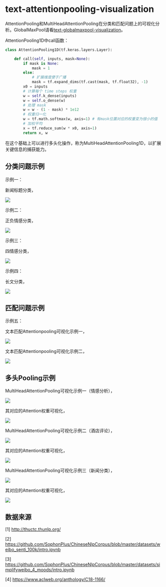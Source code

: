 # text-attentionpooling-visualization

AttentionPooling和MultiHeadAttentionPooling在分类和匹配问题上的可视化分析。GlobalMaxPool请看[text-globalmaxpool-visualization](https://github.com/allenwind/text-globalmaxpool-visualization)。



AttentionPooling1D中call函数：

```python
class AttentionPooling1D(tf.keras.layers.Layer):

    def call(self, inputs, mask=None):
        if mask is None:
            mask = 1
        else:
            # 扩展维度便于广播
            mask = tf.expand_dims(tf.cast(mask, tf.float32), -1)
        x0 = inputs
        # 计算每个 time steps 权重
        w = self.k_dense(inputs)
        w = self.o_dense(w)
        # 处理 mask
        w = w - (1 - mask) * 1e12
        # 权重归一化
        w = tf.math.softmax(w, axis=1) # 有mask位置对应的权重变为很小的值
        # 加权平均
        x = tf.reduce_sum(w * x0, axis=1)
        return x, w
```

在这个基础上可以进行多头化操作，称为MultiHeadAttentionPooling1D，以扩展关键信息的捕获能力。


## 分类问题示例

示例一：

新闻标题分类，

![](asset/attention_pooling_demo_1.png)

示例二：

正负情感分类，

![](asset/attention_pooling_demo_2.png)

示例三：

四情感分类，

![](asset/attention_pooling_demo_3.png)


示例四：

长文分类，

![](asset/attention_pooling_demo_4.png)


## 匹配问题示例

示例五：

文本匹配Attentionpooling可视化示例一，

![](asset/attention_pooling_demo_5.png)



文本匹配Attentionpooling可视化示例二，

![](asset/attention_pooling_demo_6.png)

## 多头Pooling示例

MultiHeadAttentionPooling可视化示例一（情感分析），

![](asset/mha/mha_demo_1.png)

其对应的Attention权重可视化，

![](asset/mha/mha_demo_fig_1.png)


MultiHeadAttentionPooling可视化示例二（酒店评论），

![](asset/mha/mha_demo_2.png)

其对应的Attention权重可视化，

![](asset/mha/mha_demo_fig_2.png)


MultiHeadAttentionPooling可视化示例三（新闻分类），

![](asset/mha/mha_demo_3.png)

其对应的Attention权重可视化，

![](asset/mha/mha_demo_fig_3.png)


## 数据来源

[1] http://thuctc.thunlp.org/

[2] https://github.com/SophonPlus/ChineseNlpCorpus/blob/master/datasets/weibo_senti_100k/intro.ipynb

[3] https://github.com/SophonPlus/ChineseNlpCorpus/blob/master/datasets/simplifyweibo_4_moods/intro.ipynb

[4] https://www.aclweb.org/anthology/C18-1166/